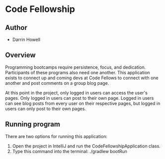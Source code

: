 # Code Fellowship

## Author 
- Darrin Howell

## Overview
Programming bootcamps require persistence, focus, and dedication. Participants of these programs
also need one another. This application exists to connect up and coming devs at Code Fellows
to connect with one another and post comments on a group blog page. 

At this point in the project, only logged in users can access the user's pages. Only logged
in users can post to their own page. Logged in users can see blog posts from every user
on their respective pages, but logged in users can only post to their own pages.

## Running program
There are two options for running this application: <br/> 
1. Open the project in IntelliJ and run the CodeFellowshipApplication class.
2. Type this command into the terminal: ./gradlew bootRun 

